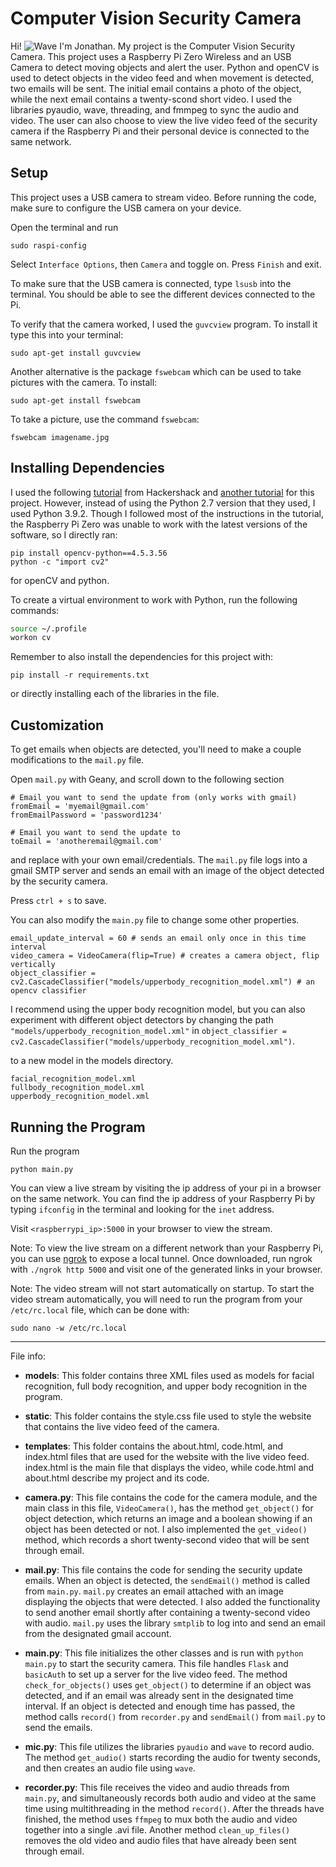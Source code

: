 # Computer Vision Security Camera
Hi! ![Wave]([https://tenor.com/search/waving-hand-gifs](https://tenor.com/bPiXo.gif)) I'm Jonathan. My project is the Computer Vision Security Camera. This project uses a Raspberry Pi Zero Wireless and an USB Camera to detect moving objects and alert the user. Python and openCV is used to detect objects in the video feed and when movement is detected, two emails will be sent. The initial email contains a photo of the object, while the next email contains a twenty-scond short video. I used the libraries pyaudio, wave, threading, and fmmpeg to sync the audio and video. The user can also choose to view the live video feed of the security camera if the Raspberry Pi and their personal device is connected to the same network.

## Setup

This project uses a USB camera to stream video. Before running the code, make sure to configure the USB camera on your device.

Open the terminal and run

```
sudo raspi-config
```

Select `Interface Options`, then `Camera` and toggle on. Press `Finish` and exit.

To make sure that the USB camera is connected, type `lsusb` into the terminal. You should be able to see the different devices connected to the Pi.

To verify that the camera worked, I used the `guvcview` program. To install it type this into your terminal: 

```
sudo apt-get install guvcview
```

Another alternative is the package `fswebcam` which can be used to take pictures with the camera. To install:

```
sudo apt-get install fswebcam
```

To take a picture, use the command `fswebcam`:

```
fswebcam imagename.jpg
```

## Installing Dependencies

I used the following [tutorial](https://www.hackster.io/hackershack/smart-security-camera-90d7bd#toc-code-6/) from Hackershack and [another tutorial](http://www.pyimagesearch.com/2016/04/18/install-guide-raspberry-pi-3-raspbian-jessie-opencv-3/) for this project. However, instead of using the Python 2.7 version that they used, I used Python 3.9.2. Though I followed most of the instructions in the tutorial, the Raspberry Pi Zero was unable to work with the latest versions of the software, so I directly ran:

```
pip install opencv-python==4.5.3.56
python -c "import cv2"
```

for openCV and python.


To create a virtual environment to work with Python, run the following commands:

```bash
source ~/.profile
workon cv
```

Remember to also install the dependencies for this project with:

```
pip install -r requirements.txt
```

or directly installing each of the libraries in the file.

## Customization

To get emails when objects are detected, you'll need to make a couple modifications to the `mail.py` file.

Open `mail.py` with Geany, and scroll down to the following section

```
# Email you want to send the update from (only works with gmail)
fromEmail = 'myemail@gmail.com'
fromEmailPassword = 'password1234'

# Email you want to send the update to
toEmail = 'anotheremail@gmail.com'
```
and replace with your own email/credentials. The `mail.py` file logs into a gmail SMTP server and sends an email with an image of the object detected by the security camera. 

Press `ctrl + s` to save.

You can also modify the `main.py` file to change some other properties.

```
email_update_interval = 60 # sends an email only once in this time interval
video_camera = VideoCamera(flip=True) # creates a camera object, flip vertically
object_classifier = cv2.CascadeClassifier("models/upperbody_recognition_model.xml") # an opencv classifier
```
I recommend using the upper body recognition model, but you can also experiment with different object detectors by changing the path `"models/upperbody_recognition_model.xml"` in `object_classifier = cv2.CascadeClassifier("models/upperbody_recognition_model.xml")`.

to a new model in the models directory.

```
facial_recognition_model.xml
fullbody_recognition_model.xml
upperbody_recognition_model.xml
```

## Running the Program

Run the program

```
python main.py
```

You can view a live stream by visiting the ip address of your pi in a browser on the same network. You can find the ip address of your Raspberry Pi by typing `ifconfig` in the terminal and looking for the `inet` address. 

Visit `<raspberrypi_ip>:5000` in your browser to view the stream.

Note: To view the live stream on a different network than your Raspberry Pi, you can use [ngrok](https://ngrok.com/) to expose a local tunnel. Once downloaded, run ngrok with `./ngrok http 5000` and visit one of the generated links in your browser.

Note: The video stream will not start automatically on startup. To start the video stream automatically, you will need to run the program from your `/etc/rc.local` file, which can be done with:

```
sudo nano -w /etc/rc.local
```

-----

File info:

- **models**: This folder contains three XML files used as models for facial recognition, full body recognition, and upper body recognition in the program.

- **static**: This folder contains the style.css file used to style the website that contains the live video feed of the camera.

- **templates**: This folder contains the about.html, code.html, and index.html files that are used for the website with the live video feed. index.html is the main file that displays the video, while code.html and about.html describe my project and its code.

- **camera.py**: This file contains the code for the camera module, and the main class in this file, `VideoCamera()`, has the method `get_object()` for object detection, which returns an image and a boolean showing if an object has been detected or not. I also implemented the `get_video()` method,
 which records a short twenty-second video that will be sent through email.

- **mail.py**: This file contains the code for sending the security update emails. When an object is detected, the `sendEmail()` method is called from `main.py`. `mail.py` creates an email attached with an image displaying the objects that were detected. I also added the functionality to send another email shortly after containing a twenty-second video with audio. `mail.py` uses the library `smtplib` to log into and send an email from the designated gmail account.

- **main.py**: This file initializes the other classes and is run with `python main.py` to start the security camera. This file handles `Flask` and `basicAuth` to set up a server for the live video feed. The method `check_for_objects()` uses `get_object()` to determine if an object was detected, and if an email was already sent in the designated time interval. If an object is detected and enough time has passed, the method calls `record()` from `recorder.py` and `sendEmail()` from `mail.py` to send the emails.

- **mic.py**: This file utilizes the libraries `pyaudio` and `wave` to record audio. The method `get_audio()` starts recording the audio for twenty seconds, and then creates an audio file using `wave`.

- **recorder.py**: This file receives the video and audio threads from `main.py`, and simultaneously records both audio and video at the same time using multithreading in the method `record()`. After the threads have finished, the method uses `ffmpeg` to mux both the audio and video together into a single .avi file. Another method `clean_up_files()` removes the old video and audio files that have already been sent through email. 
